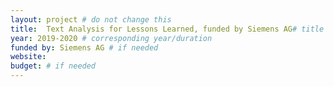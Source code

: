 ```yaml
---
layout: project # do not change this
title: 	Text Analysis for Lessons Learned, funded by Siemens AG# title of the project
year: 2019-2020	# corresponding year/duration
funded by: Siemens AG # if needed
website: 
budget: # if needed
---
```


